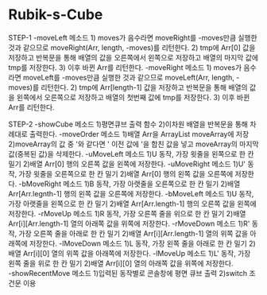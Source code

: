 # Rubik-s-Cube

STEP-1
-moveLeft 메소드
          1) moves가 음수라면 moveRight를 -moves만큼 실행한 것과 같으므로 moveRight(Arr, length, -moves)를 리턴한다.
          2) tmp에 Arr[0] 값을 저장하고 반복문을 통해 배열의 값을 오른쪽에서 왼쪽으로 저장하고 배열의 마지막 값에 tmp를 저장한다.
          3) 이후 바뀐 Arr를 리턴한다.
-moveRight 메소드
          1) moves가 음수라면 moveLeft를 -moves만큼 실행한 것과 같으므로 moveLeft(Arr, length, -moves)를 리턴한다.
          2) tmp에 Arr[length-1] 값을 저장하고 반복문을 통해 배열의 값을 왼쪽에서 오른쪽으로 저장하고 배열의 첫번째 값에 tmp를 저장한다.
          3) 이후 바뀐 Arr를 리턴한다.
         
STEP-2
-showCube 메소드
          1)평면큐브 출력 함수
          2)이차원 배열을 반복문을 통해 차례대로 출력한다.
-moveOrder 메소드
          1)배열 Arr을 ArrayList moveArray에 저장
          2)moveArray의 값 중 '와 같다면 ' 이전 값에 '을 합친 값을 넣고 moveArray의 마지막 값(중복된 값)을 삭제한다.
-uMoveLeft 메소드
          1)U 동작, 가장 윗줄을 왼쪽으로 한 칸 밀기
          2)배열 Arr[0] 행의 오른쪽 값을 왼쪽에 저장한다.
-uMoveRight 메소드
          1)U' 동작, 가장 윗줄을 오른쪽으로 한 칸 밀기
          2)배열 Arr[0] 행의 왼쪽 값을 오른쪽에 저장한다.
-bMoveRight 메소드
          1)B 동작, 가장 아랫줄을 오른쪽으로 한 칸 밀기
          2)배열 Arr[Arr.legnth-1] 행의 왼쪽 값을 오른쪽에 저장한다.
-bMoveLeft 메소드
          1)U 동작, 가장 아랫줄을 왼쪽으로 한 칸 밀기
          2)배열 Arr[Arr.length-1] 행의 오른쪽 값을 왼쪽에 저장한다.
-rMoveUp 메소드
          1)R 동작, 가장 오른쪽 줄을 위으로 한 칸 밀기
          2)배열 Arr[i][Arr.length-1] 열의 아래쪽 값을 위쪽에 저장한다. 
-rMoveDown 메소드
          1)R' 동작, 가장 오른쪽 줄을 아래로 한 칸 밀기
          2)배열 Arr[i][Arr.length-1] 열의 위쪽 값을 아래쪽에 저장한다.
-lMoveDown 메소드
          1)L 동작, 가장 왼쪽 줄을 아래로 한 칸 밀기
          2)배열 Arr[i][0] 열의 위쪽 값을 아래쪽에 저장한다.
-lMoveUp 메소드
          1)L' 동작, 가장 왼쪽 줄을 위로 한 칸 밀기
          2)배열 Arr[i][0] 열의 아래쪽 값을 위쪽에 저장한다.        
-showRecentMove 메소드
          1)입력된 동작별로 콘솔창에 평면 큐브 출력
          2)switch 조건문 이용
